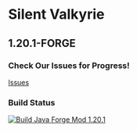 # Silent Valkyrie 
## 1.20.1-FORGE

### Check Our Issues for Progress!

[Issues](https://github.com/SilentExperienceModding/SilentValkyrie/issues)



### Build Status
[![Build Java Forge Mod 1.20.1](https://github.com/SilentExperienceModding/SilentValkyrie/actions/workflows/gradel.yml/badge.svg)](https://github.com/SilentExperienceModding/SilentValkyrie/actions/workflows/gradel.yml)